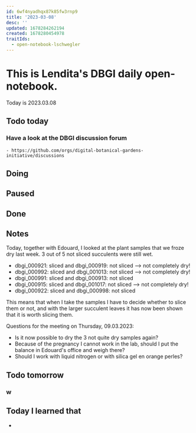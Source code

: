 ```yaml
---
id: 6wf4nyadhqx87k85fw3rnp9
title: '2023-03-08'
desc: ''
updated: 1678284262194
created: 1678280454978
traitIds:
  - open-notebook-lschwegler
---
```


# This is Lendita's DBGI daily open-notebook.

Today is 2023.03.08

## Todo today

### Have a look at the DBGI discussion forum
    - https://github.com/orgs/digital-botanical-gardens-initiative/discussions
###
###

## Doing

## Paused

## Done

## Notes
Today, together with Edouard, I looked at the plant samples that we froze dry last week. 3 out of 5 not sliced succulents were still wet. 
- dbgi_000921: sliced and dbgi_000919: not sliced --> not completely dry!
- dbgi_000992: sliced and dbgi_001013: not sliced --> not completely dry!
- dbgi_000991: sliced and dbgi_000913: not sliced
- dbgi_000915: sliced and dbgi_001017: not sliced --> not completely dry!
- dbgi_000922: sliced and dbgi_000998: not sliced 

This means that when I take the samples I have to decide whether to slice them or not, and with the larger succulent leaves it has now been shown that it is worth slicing them. 

Questions for the meeting on Thursday, 09.03.2023:
- Is it now possible to dry the 3 not quite dry samples again?
- Because of the pregnancy I cannot work in the lab, should I put the balance in Edouard's office and weigh there? 
- Should I work with liquid nitrogen or with silica gel en orange perles?


## Todo tomorrow

### w
###
###


## Today I learned that

-